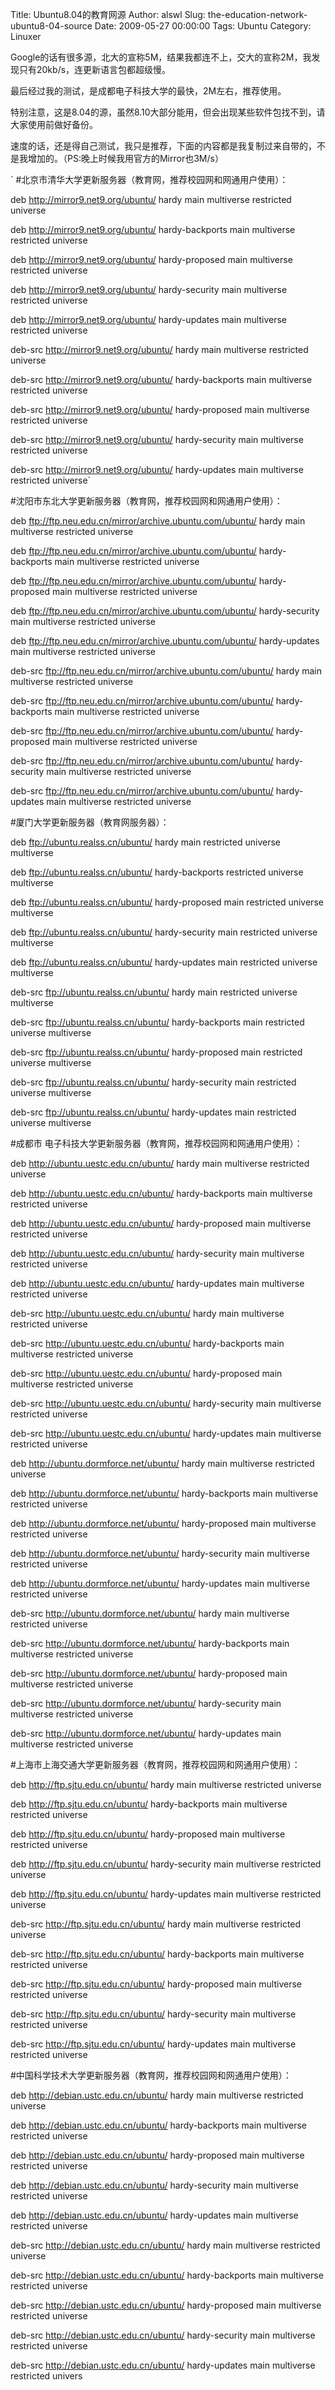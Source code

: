 Title: Ubuntu8.04的教育网源
Author: alswl
Slug: the-education-network-ubuntu8-04-source
Date: 2009-05-27 00:00:00
Tags: Ubuntu
Category: Linuxer

Google的话有很多源，北大的宣称5M，结果我都连不上，交大的宣称2M，我发现只有20kb/s，连更新语言包都超级慢。

最后经过我的测试，是成都电子科技大学的最快，2M左右，推荐使用。

特别注意，这是8.04的源，虽然8.10大部分能用，但会出现某些软件包找不到，请大家使用前做好备份。

速度的话，还是得自己测试，我只是推荐，下面的内容都是我复制过来自带的，不是我增加的。（PS:晚上时候我用官方的Mirror也3M/s）

` #北京市清华大学更新服务器（教育网，推荐校园网和网通用户使用）：

deb http://mirror9.net9.org/ubuntu/ hardy main multiverse restricted universe

deb http://mirror9.net9.org/ubuntu/ hardy-backports main multiverse restricted
universe

deb http://mirror9.net9.org/ubuntu/ hardy-proposed main multiverse restricted
universe

deb http://mirror9.net9.org/ubuntu/ hardy-security main multiverse restricted
universe

deb http://mirror9.net9.org/ubuntu/ hardy-updates main multiverse restricted
universe

deb-src http://mirror9.net9.org/ubuntu/ hardy main multiverse restricted
universe

deb-src http://mirror9.net9.org/ubuntu/ hardy-backports main multiverse
restricted universe

deb-src http://mirror9.net9.org/ubuntu/ hardy-proposed main multiverse
restricted universe

deb-src http://mirror9.net9.org/ubuntu/ hardy-security main multiverse
restricted universe

deb-src http://mirror9.net9.org/ubuntu/ hardy-updates main multiverse
restricted universe`

#沈阳市东北大学更新服务器（教育网，推荐校园网和网通用户使用）：

deb ftp://ftp.neu.edu.cn/mirror/archive.ubuntu.com/ubuntu/ hardy main
multiverse restricted universe

deb ftp://ftp.neu.edu.cn/mirror/archive.ubuntu.com/ubuntu/ hardy-backports
main multiverse restricted universe

deb ftp://ftp.neu.edu.cn/mirror/archive.ubuntu.com/ubuntu/ hardy-proposed main
multiverse restricted universe

deb ftp://ftp.neu.edu.cn/mirror/archive.ubuntu.com/ubuntu/ hardy-security main
multiverse restricted universe

deb ftp://ftp.neu.edu.cn/mirror/archive.ubuntu.com/ubuntu/ hardy-updates main
multiverse restricted universe

deb-src ftp://ftp.neu.edu.cn/mirror/archive.ubuntu.com/ubuntu/ hardy main
multiverse restricted universe

deb-src ftp://ftp.neu.edu.cn/mirror/archive.ubuntu.com/ubuntu/ hardy-backports
main multiverse restricted universe

deb-src ftp://ftp.neu.edu.cn/mirror/archive.ubuntu.com/ubuntu/ hardy-proposed
main multiverse restricted universe

deb-src ftp://ftp.neu.edu.cn/mirror/archive.ubuntu.com/ubuntu/ hardy-security
main multiverse restricted universe

deb-src ftp://ftp.neu.edu.cn/mirror/archive.ubuntu.com/ubuntu/ hardy-updates
main multiverse restricted universe

#厦门大学更新服务器（教育网服务器）：

deb ftp://ubuntu.realss.cn/ubuntu/ hardy main restricted universe multiverse

deb ftp://ubuntu.realss.cn/ubuntu/ hardy-backports restricted universe
multiverse

deb ftp://ubuntu.realss.cn/ubuntu/ hardy-proposed main restricted universe
multiverse

deb ftp://ubuntu.realss.cn/ubuntu/ hardy-security main restricted universe
multiverse

deb ftp://ubuntu.realss.cn/ubuntu/ hardy-updates main restricted universe
multiverse

deb-src ftp://ubuntu.realss.cn/ubuntu/ hardy main restricted universe
multiverse

deb-src ftp://ubuntu.realss.cn/ubuntu/ hardy-backports main restricted
universe multiverse

deb-src ftp://ubuntu.realss.cn/ubuntu/ hardy-proposed main restricted universe
multiverse

deb-src ftp://ubuntu.realss.cn/ubuntu/ hardy-security main restricted universe
multiverse

deb-src ftp://ubuntu.realss.cn/ubuntu/ hardy-updates main restricted universe
multiverse

#成都市 电子科技大学更新服务器（教育网，推荐校园网和网通用户使用）：

deb http://ubuntu.uestc.edu.cn/ubuntu/ hardy main multiverse restricted
universe

deb http://ubuntu.uestc.edu.cn/ubuntu/ hardy-backports main multiverse
restricted universe

deb http://ubuntu.uestc.edu.cn/ubuntu/ hardy-proposed main multiverse
restricted universe

deb http://ubuntu.uestc.edu.cn/ubuntu/ hardy-security main multiverse
restricted universe

deb http://ubuntu.uestc.edu.cn/ubuntu/ hardy-updates main multiverse
restricted universe

deb-src http://ubuntu.uestc.edu.cn/ubuntu/ hardy main multiverse restricted
universe

deb-src http://ubuntu.uestc.edu.cn/ubuntu/ hardy-backports main multiverse
restricted universe

deb-src http://ubuntu.uestc.edu.cn/ubuntu/ hardy-proposed main multiverse
restricted universe

deb-src http://ubuntu.uestc.edu.cn/ubuntu/ hardy-security main multiverse
restricted universe

deb-src http://ubuntu.uestc.edu.cn/ubuntu/ hardy-updates main multiverse
restricted universe

deb http://ubuntu.dormforce.net/ubuntu/ hardy main multiverse restricted
universe

deb http://ubuntu.dormforce.net/ubuntu/ hardy-backports main multiverse
restricted universe

deb http://ubuntu.dormforce.net/ubuntu/ hardy-proposed main multiverse
restricted universe

deb http://ubuntu.dormforce.net/ubuntu/ hardy-security main multiverse
restricted universe

deb http://ubuntu.dormforce.net/ubuntu/ hardy-updates main multiverse
restricted universe

deb-src http://ubuntu.dormforce.net/ubuntu/ hardy main multiverse restricted
universe

deb-src http://ubuntu.dormforce.net/ubuntu/ hardy-backports main multiverse
restricted universe

deb-src http://ubuntu.dormforce.net/ubuntu/ hardy-proposed main multiverse
restricted universe

deb-src http://ubuntu.dormforce.net/ubuntu/ hardy-security main multiverse
restricted universe

deb-src http://ubuntu.dormforce.net/ubuntu/ hardy-updates main multiverse
restricted universe

#上海市上海交通大学更新服务器（教育网，推荐校园网和网通用户使用）：

deb http://ftp.sjtu.edu.cn/ubuntu/ hardy main multiverse restricted universe

deb http://ftp.sjtu.edu.cn/ubuntu/ hardy-backports main multiverse restricted
universe

deb http://ftp.sjtu.edu.cn/ubuntu/ hardy-proposed main multiverse restricted
universe

deb http://ftp.sjtu.edu.cn/ubuntu/ hardy-security main multiverse restricted
universe

deb http://ftp.sjtu.edu.cn/ubuntu/ hardy-updates main multiverse restricted
universe

deb-src http://ftp.sjtu.edu.cn/ubuntu/ hardy main multiverse restricted
universe

deb-src http://ftp.sjtu.edu.cn/ubuntu/ hardy-backports main multiverse
restricted universe

deb-src http://ftp.sjtu.edu.cn/ubuntu/ hardy-proposed main multiverse
restricted universe

deb-src http://ftp.sjtu.edu.cn/ubuntu/ hardy-security main multiverse
restricted universe

deb-src http://ftp.sjtu.edu.cn/ubuntu/ hardy-updates main multiverse
restricted universe

#中国科学技术大学更新服务器（教育网，推荐校园网和网通用户使用）：

deb http://debian.ustc.edu.cn/ubuntu/ hardy main multiverse restricted
universe

deb http://debian.ustc.edu.cn/ubuntu/ hardy-backports main multiverse
restricted universe

deb http://debian.ustc.edu.cn/ubuntu/ hardy-proposed main multiverse
restricted universe

deb http://debian.ustc.edu.cn/ubuntu/ hardy-security main multiverse
restricted universe

deb http://debian.ustc.edu.cn/ubuntu/ hardy-updates main multiverse restricted
universe

deb-src http://debian.ustc.edu.cn/ubuntu/ hardy main multiverse restricted
universe

deb-src http://debian.ustc.edu.cn/ubuntu/ hardy-backports main multiverse
restricted universe

deb-src http://debian.ustc.edu.cn/ubuntu/ hardy-proposed main multiverse
restricted universe

deb-src http://debian.ustc.edu.cn/ubuntu/ hardy-security main multiverse
restricted universe

deb-src http://debian.ustc.edu.cn/ubuntu/ hardy-updates main multiverse
restricted univers

